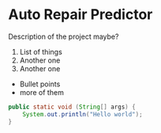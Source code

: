 # Auto Repair Predictor
Description of the project maybe?
1. List of things
2. Another one
3. Another one

- Bullet points
- more of them

```java
public static void (String[] args) {
    System.out.println("Hello world");
}
```

